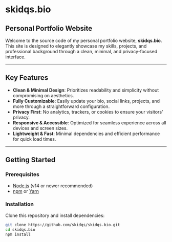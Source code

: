 # skidqs.bio

## Personal Portfolio Website

Welcome to the source code of my personal portfolio website, **skidqs.bio**. This site is designed to elegantly showcase my skills, projects, and professional background through a clean, minimal, and privacy-focused interface.

---

## Key Features

- **Clean & Minimal Design**: Prioritizes readability and simplicity without compromising on aesthetics.
- **Fully Customizable**: Easily update your bio, social links, projects, and more through a straightforward configuration.
- **Privacy First**: No analytics, trackers, or cookies to ensure your visitors’ privacy.
- **Responsive & Accessible**: Optimized for seamless experience across all devices and screen sizes.
- **Lightweight & Fast**: Minimal dependencies and efficient performance for quick load times.

---

## Getting Started

### Prerequisites

- [Node.js](https://nodejs.org/) (v14 or newer recommended)
- [npm](https://www.npmjs.com/) or [Yarn](https://yarnpkg.com/)

### Installation

Clone this repository and install dependencies:

```bash
git clone https://github.com/skidqs/skidqs.bio.git
cd skidqs.bio
npm install
